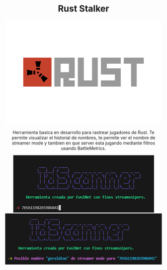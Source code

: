 <div align="center">

# Rust Stalker

![Rust Stalker Logo](img/logo.png)

Herramienta basica en desarrollo para rastrear jugadores de Rust. Te permite visualizar el historial de nombres, te permite ver el nombre de streamer mode y tambien en que server esta jugando mediante filtros usando BattleMetrics.

![Rust Stalker Logo](img/logo1.png)
![Rust Stalker Logo](img/logo2.png)

</div>
